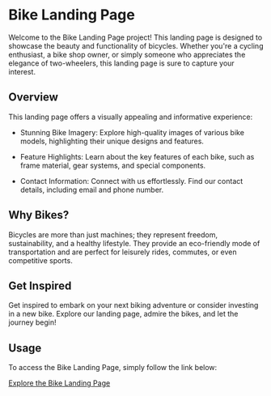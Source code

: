 # Bike Landing Page

Welcome to the Bike Landing Page project! This landing page is designed to showcase the beauty and functionality of bicycles. Whether you're a cycling enthusiast, a bike shop owner, or simply someone who appreciates the elegance of two-wheelers, this landing page is sure to capture your interest.

## Overview

This landing page offers a visually appealing and informative experience:

- Stunning Bike Imagery: Explore high-quality images of various bike models, highlighting their unique designs and features.

- Feature Highlights: Learn about the key features of each bike, such as frame material, gear systems, and special components.

- Contact Information: Connect with us effortlessly. Find our contact details, including email and phone number.

## Why Bikes?

Bicycles are more than just machines; they represent freedom, sustainability, and a healthy lifestyle. They provide an eco-friendly mode of transportation and are perfect for leisurely rides, commutes, or even competitive sports.

## Get Inspired

Get inspired to embark on your next biking adventure or consider investing in a new bike. Explore our landing page, admire the bikes, and let the journey begin!

## Usage

To access the Bike Landing Page, simply follow the link below:

[Explore the Bike Landing Page](https://igoroksentyuk.github.io/layout_landing-page/)
